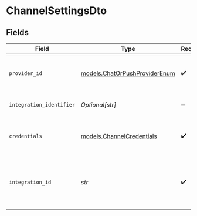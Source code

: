 # ChannelSettingsDto


## Fields

| Field                                                                  | Type                                                                   | Required                                                               | Description                                                            |
| ---------------------------------------------------------------------- | ---------------------------------------------------------------------- | ---------------------------------------------------------------------- | ---------------------------------------------------------------------- |
| `provider_id`                                                          | [models.ChatOrPushProviderEnum](../models/chatorpushproviderenum.md)   | :heavy_check_mark:                                                     | The provider identifier for the credentials                            |
| `integration_identifier`                                               | *Optional[str]*                                                        | :heavy_minus_sign:                                                     | The integration identifier                                             |
| `credentials`                                                          | [models.ChannelCredentials](../models/channelcredentials.md)           | :heavy_check_mark:                                                     | Credentials payload for the specified provider                         |
| `integration_id`                                                       | *str*                                                                  | :heavy_check_mark:                                                     | The unique identifier of the integration associated with this channel. |